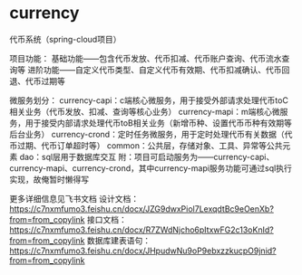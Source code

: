 # currency
代币系统（spring-cloud项目）

项目功能：
    基础功能——包含代币发放、代币扣减、代币账户查询、代币流水查询等
    进阶功能——自定义代币类型、自定义代币有效期、代币扣减确认、代币回退、代币过期等

微服务划分：
    currency-capi：c端核心微服务，用于接受外部请求处理代币toC相关业务（代币发放、扣减、查询等核心业务）
    currency-mapi：m端核心微服务，用于接受内部请求处理代币toB相关业务（新增币种、设置代币币种有效期等后台业务）
    currency-crond：定时任务微服务，用于定时处理代币有关数据（代币过期、代币订单超时等）
    common：公共层，存储对象、工具、异常等公共元素
    dao：sql层用于数据库交互
    附：项目可启动服务为——currency-capi、currency-mapi、currency-crond，其中currency-mapi服务功能可通过sql执行实现，故俺暂时懒得写

更多详细信息见飞书文档
设计文档：https://c7nxmfumo3.feishu.cn/docx/JZG9dwxPiol7LexqdtBc9eOenXb?from=from_copylink
接口文档：https://c7nxmfumo3.feishu.cn/docx/R7ZWdNjcho6pItxwFG2c13oKnId?from=from_copylink
数据库建表语句：https://c7nxmfumo3.feishu.cn/docx/JHpudwNu9oP9ebxzzkucpO9jnid?from=from_copylink
